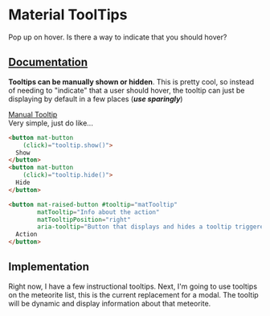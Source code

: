 # Material ToolTips

Pop up on hover.
Is there a way to indicate that you should hover?  

## [Documentation](https://material.angular.io/components/tooltip/examples)

**Tooltips can be manually shown or hidden**.
This is pretty cool, so instead of needing to "indicate" that a user should hover, the tooltip can just be displaying by default in a few places (***use sparingly***)  

[Manual Tooltip](https://stackblitz.com/angular/mkxyyraopjb?file=src%2Fapp%2Ftooltip-manual-example.html)  
Very simple, just do like...

```html
<button mat-button
    (click)="tooltip.show()">
  Show
</button>
<button mat-button
    (click)="tooltip.hide()">
  Hide
</button>

<button mat-raised-button #tooltip="matTooltip"
        matTooltip="Info about the action"
        matTooltipPosition="right"
        aria-tooltip="Button that displays and hides a tooltip triggered by other buttons">
  Action
</button>
```

## Implementation

Right now, I have a few instructional tooltips.
Next, I'm going to use tooltips on the meteorite list, this is the current replacement for a modal.
The tooltip will be dynamic and display information about that meteorite.
